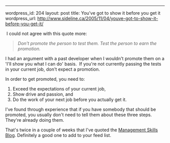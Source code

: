--- 
wordpress_id: 204
layout: post
title: You&#8217;ve got to show it before you get it
wordpress_url: http://www.sideline.ca/2005/11/04/youve-got-to-show-it-before-you-get-it/

<p><a href="http://www.managementblog.org/archives/2005/11/04/not-a-gift-but-something-earned/"></a> I could not agree with this quote more:</p>
<blockquote>
<p><em>Don't promote the person to test them. Test the person to earn the promotion.</em></p></blockquote>
<p>I had an argument with a past developer when I wouldn't promote them on a 'I'll show you what I can do' basis.  If you're not currently passing the tests in your current job, don't expect a promotion.</p>
<p>In order to get promoted, you need to:</p>
<ol>
<li>Exceed the expectations of your current job,</li>
<li>Show drive and passion, and</li>
<li>Do the work of your next job before you actually get it.</li></ol>
<p>I've found through experience that if you have somebody that should be promoted, you usually don't need to tell them about these three steps.  They're already doing them.</p>
<p>That's twice in a couple of weeks that I've quoted the <a href="http://www.managementblog.org/archives/2005/11/04/not-a-gift-but-something-earned/">Management Skills Blog</a>. Definitely a good one to add to your feed list.</p>
